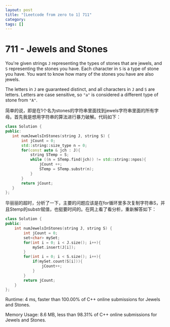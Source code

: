 ```yaml
---
layout: post
title: "[Leetcode from zero to 1] 711"
category: 
tags: []
---
```


# 711 - Jewels and Stones

You're given strings `J` representing the types of stones that are jewels, and `S` representing the stones you have.  Each character in `S` is a type of stone you have.  You want to know how many of the stones you have are also jewels.

The letters in `J` are guaranteed distinct, and all characters in `J` and `S` are letters. Letters are case sensitive, so `"a"` is considered a different type of stone from `"A"`.

简单的说，即是在1个名为stones的字符串里面找到jewels字符串里面的所有字母。首先我是想用字符串的算法进行暴力破解。代码如下：

 ```C++
class Solution {
public:
    int numJewelsInStones(string J, string S) {
        int jCount = 0;
        std::string::size_type n = 0;
        for(const auto & jch : J){
            string STemp = S;
            while ((n = STemp.find(jch)) != std::string::npos){
                jCount ++;
                STemp = STemp.substr(n);
            }
        }
        return jCount;
    }
};
 ```

华丽丽的超时，分析了一下，主要的问题应该是在for循环里多次复制字符串S，并且Stemp的substr赋值，也挺要时间的。在网上看了看分析，重新解答如下：

```C++
class Solution {
public:
    int numJewelsInStones(string J, string S) {
        int jCount = 0;
        set<char> mySet;
        for(int i = 0; i < J.size(); i++){
            mySet.insert(J[i]);
        }
        for(int i = 0; i < S.size(); i++){
            if(mySet.count(S[i])){
                jCount++;
            }
        }
        return jCount;
    }
};
```

Runtime: 4 ms, faster than 100.00% of C++ online submissions for Jewels and Stones.

Memory Usage: 8.6 MB, less than 98.31% of C++ online submissions for Jewels and Stones.